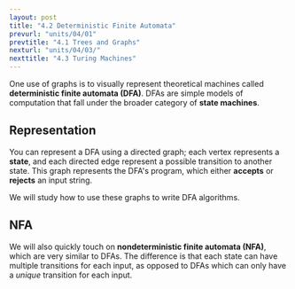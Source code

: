 ```yaml
---
layout: post
title: "4.2 Deterministic Finite Automata"
prevurl: "units/04/01"
prevtitle: "4.1 Trees and Graphs"
nexturl: "units/04/03/"
nexttitle: "4.3 Turing Machines"
---
```

One use of graphs is to visually represent theoretical machines called **deterministic finite automata (DFA)**. DFAs are simple models of computation that fall under the broader category of **state machines**.

## Representation
You can represent a DFA using a directed graph; each vertex represents a **state**, and each directed edge represent a possible transition to another state. This graph represents the DFA's program, which either **accepts** or **rejects** an input string.

We will study how to use these graphs to write DFA algorithms.

## NFA
We will also quickly touch on **nondeterministic finite automata (NFA)**, which are very similar to DFAs. The difference is that each state can have multiple transitions for each input, as opposed to DFAs which can only have a *unique* transition for each input.
